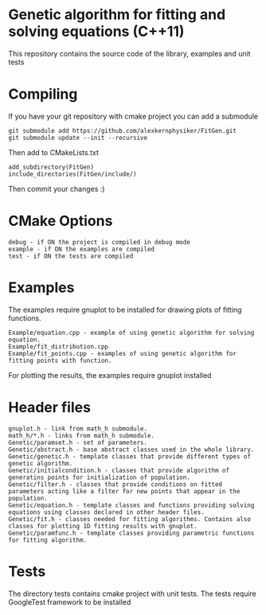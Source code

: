 Genetic algorithm for fitting and solving equations (C++11)
===========================================================
This repository contains the source code of the library, examples and unit tests


Compiling
=========
If you have your git repository with cmake project you can add a submodule

	git submodule add https://github.com/alexkernphysiker/FitGen.git
	git submodule update --init --recursive

Then add to CMakeLists.txt

	add_subdirectory(FitGen)
	include_directories(FitGen/include/)

Then commit your changes :)


CMake Options
=============
	debug - if ON the project is compiled in debug mode
	example - if ON the examples are compiled
	test - if ON the tests are compiled


Examples
========
The examples require gnuplot to be installed for drawing plots of fitting functions.

	Example/equation.cpp - example of using genetic algorithm for solving equation.
	Example/fit_distribution.cpp 
	Example/fit_points.cpp - examples of using genetic algorithm for fitting points with function.

For plotting the results, the examples require gnuplot installed


Header files
============
	gnuplot.h - link from math_h submodule.
	math_h/*.h - links from math_h submodule.
	Genetic/paramset.h - set of parameters.
	Genetic/abstract.h - base abstract classes used in the whole library.
	Genetic/genetic.h - template classes that provide different types of genetic algorithm.
	Genetic/initialcondition.h - classes that provide algorithm of generatins points for initialization of population.
	Genetic/filter.h - classes that provide conditions on fitted parameters acting like a filter for new points that appear in the population.
	Genetic/equation.h - template classes and functions providing solving equations using classes declared in other header files.
	Genetic/fit.h - classes needed for fitting algorithms. Contains also classes for plotting 1D fitting results with gnuplot.
	Genetic/paramfunc.h - template classes providing parametric functions for fitting algorithm.


Tests
=====
The directory tests contains cmake project with unit tests.
The tests require GoogleTest framework to be installed
